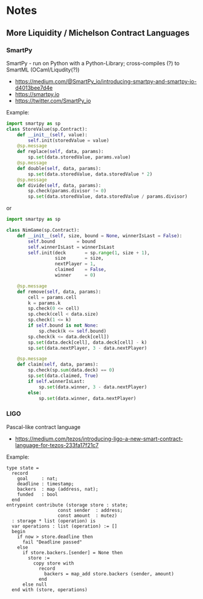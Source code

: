 # Notes

## More Liquidity / Michelson Contract Languages

### SmartPy

SmartPy - run on Python with a Python-Library; cross-compiles (?) to SmartML (OCaml/Liqudity(?))

- <https://medium.com/@SmartPy_io/introducing-smartpy-and-smartpy-io-d4013bee7d4e>
- <https://smartpy.io>
- <https://twitter.com/SmartPy_io>

Example:

``` python
import smartpy as sp
class StoreValue(sp.Contract):
    def __init__(self, value):
        self.init(storedValue = value)
    @sp.message
    def replace(self, data, params):
        sp.set(data.storedValue, params.value)
    @sp.message
    def double(self, data, params):
        sp.set(data.storedValue, data.storedValue * 2)
    @sp.message
    def divide(self, data, params):
        sp.check(params.divisor != 0)
        sp.set(data.storedValue, data.storedValue / params.divisor)
```

or

``` python
import smartpy as sp

class NimGame(sp.Contract):
    def __init__(self, size, bound = None, winnerIsLast = False):
        self.bound        = bound
        self.winnerIsLast = winnerIsLast
        self.init(deck       = sp.range(1, size + 1),
                  size       = size,
                  nextPlayer = 1,
                  claimed    = False,
                  winner     = 0)

    @sp.message
    def remove(self, data, params):
        cell = params.cell
        k = params.k
        sp.check(0 <= cell)
        sp.check(cell < data.size)
        sp.check(1 <= k)
        if self.bound is not None:
            sp.check(k <= self.bound)
        sp.check(k <= data.deck[cell])
        sp.set(data.deck[cell], data.deck[cell] - k)
        sp.set(data.nextPlayer, 3 - data.nextPlayer)

    @sp.message
    def claim(self, data, params):
        sp.check(sp.sum(data.deck) == 0)
        sp.set(data.claimed, True)
        if self.winnerIsLast:
            sp.set(data.winner, 3 - data.nextPlayer)
        else:
            sp.set(data.winner, data.nextPlayer)
```


###  LIGO

Pascal-like contract language

- <https://medium.com/tezos/introducing-ligo-a-new-smart-contract-language-for-tezos-233fa17f21c7>


Example:

```
type state =
  record
    goal     : nat;
    deadline : timestamp;
    backers  : map (address, nat);
    funded   : bool
  end
entrypoint contribute (storage store : state;
                   const sender  : address;
                   const amount  : mutez)
  : storage * list (operation) is
  var operations : list (operation) := []
  begin
    if now > store.deadline then
      fail "Deadline passed"
    else
      if store.backers.[sender] = None then
        store :=
          copy store with
            record
              backers = map_add store.backers (sender, amount)
            end
      else null
  end with (store, operations)
```
